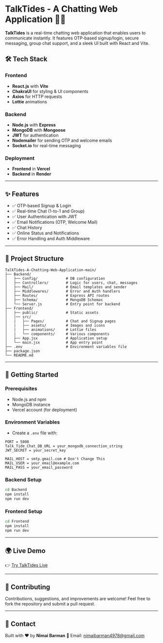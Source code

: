 # TalkTides - A Chatting Web Application 🌊💬

**TalkTides** is a real-time chatting web application that enables users to communicate instantly. It features OTP-based signup/login, secure messaging, group chat support, and a sleek UI built with React and Vite.

## 🛠 Tech Stack

### Frontend
- **React.js** with **Vite**
- **ChakraUI** for styling & UI components
- **Axios** for HTTP requests
- **Lottie** animations

### Backend
- **Node.js** with **Express**
- **MongoDB** with **Mongoose**
- **JWT** for authentication
- **Nodemailer** for sending OTP and welcome emails
- **Socket.io** for real-time messaging

### Deployment
- **Frontend** in **Vercel**
- **Backend** in **Render**

---

## ✨ Features

- ✅ OTP-based Signup & Login
- ✅ Real-time Chat (1-to-1 and Group)
- ✅ User Authentication with JWT
- ✅ Email Notifications (OTP, Welcome Mail)
- ✅ Chat History
- ✅ Online Status and Notifications
- ✅ Error Handling and Auth Middleware

---

## 📁 Project Structure
```
TalkTides-A-Chatting-Web-Application-main/
├── Backend/
│   ├── Config/             # DB configuration
│   ├── Controllers/        # Logic for users, chat, messages
│   ├── Mail/               # Email templates and sender
│   ├── Middlewares/        # Error and Auth handlers
│   ├── Routes/             # Express API routes
│   ├── Schema/             # MongoDB Schemas
│   └── Server.js           # Entry point for backend
├── Frontend/
│   ├── public/             # Static assets
│   |── src/
│   |   ├── Pages/          # Chat and Signup pages
│   |   ├── assets/         # Images and icons
│   |   ├── animations/     # Lottie files
│   |   └── components/     # Various components
│   ├── App.jsx             # Application setup
│   └── main.jsx            # App entry point
├── .env                    # Environment variables file
├── package.json
└── README.md
```
---

## 🚀 Getting Started

### Prerequisites
- Node.js and npm
- MongoDB instance
- Vercel account (for deployment)


### Environment Variables
- Create a `.env` file with:
```
PORT = 5000
Talk_Tide_Chat_DB_URL = your_mongodb_connection_string
JWT_SECRET = your_secret_key

MAIL_HOST = smtp.gmail.com # Don't Change This
MAIL_USER = your_email@example.com
MAIL_PASS = your_email_password
```

### Backend Setup
```bash
cd Backend
npm install
npm run dev
```
### Frontend Setup
```bash
cd Frontend
npm install
npm run dev
```

---
## 🌍 Live Demo

👉 [Try TalkTides Live](https://talktide-nill.vercel.app)

---

## 🤝 Contributing

Contributions, suggestions, and improvements are welcome!
Feel free to fork the repository and submit a pull request.

---

## 📧 Contact

Built with ❤️ by **Nimai Barman**
📨 Email: [nimaibarman4978@gmail.com](mailto:nimaibarman4978@gmail.com)

```